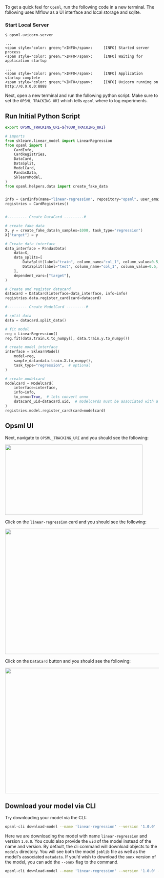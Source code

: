 To get a quick feel for `Opsml`, run the following code in a new terminal. The following uses Mlflow as a UI interface and local storage and sqlite.

### Start Local Server

<div class="termy">

```console
$ opsml-uvicorn-server

...
<span style="color: green;">INFO</span>:     [INFO] Started server process
<span style="color: green;">INFO</span>:     [INFO] Waiting for application startup

...
<span style="color: green;">INFO</span>:     [INFO] Application startup complete
<span style="color: green;">INFO</span>:     [INFO] Uvicorn running on http://0.0.0.0:8888
```

</div>

Next, open a new terminal and run the following python script. Make sure to set the `OPSML_TRACKING_URI` which tells `opsml` where to log experiments.


## Run Initial Python Script

```bash
export OPSML_TRACKING_URI=${YOUR_TRACKING_URI}
```

```python
# imports
from sklearn.linear_model import LinearRegression
from opsml import (
    CardInfo,
    CardRegistries,
    DataCard,
    DataSplit,
    ModelCard,
    PandasData,
    SklearnModel,
)
from opsml.helpers.data import create_fake_data


info = CardInfo(name="linear-regression", repository="opsml", user_email="user@email.com")
registries = CardRegistries()


#--------- Create DataCard ---------#

# create fake data
X, y = create_fake_data(n_samples=1000, task_type="regression")
X["target"] = y

# Create data interface
data_interface = PandasData(
    data=X,
    data_splits=[
        DataSplit(label="train", column_name="col_1", column_value=0.5, inequality=">="),
        DataSplit(label="test", column_name="col_1", column_value=0.5, inequality="<"),
    ],
    dependent_vars=["target"],
)

# Create and register datacard
datacard = DataCard(interface=data_interface, info=info)
registries.data.register_card(card=datacard)

#--------- Create ModelCard ---------#

# split data
data = datacard.split_data()

# fit model
reg = LinearRegression()
reg.fit(data.train.X.to_numpy(), data.train.y.to_numpy())

# create model interface
interface = SklearnModel(
    model=reg,
    sample_data=data.train.X.to_numpy(),
    task_type="regression",  # optional
)

# create modelcard
modelcard = ModelCard(
    interface=interface,
    info=info,
    to_onnx=True,  # lets convert onnx
    datacard_uid=datacard.uid,  # modelcards must be associated with a datacard
)
registries.model.register_card(card=modelcard)
```


## Opsml UI

Next, navigate to `OPSML_TRACKING_URI` and you should see the following:


<p align="left">
  <img src="../images/quickstart-list.png"  width="450" height="230"/>
</p>

Click on the `linear-regression` card and you should see the following:

<p align="left">
  <img src="../images/quickstart-model.png"  width="651" height="410"/>
</p>

Click on the `DataCard` button and you should see the following:

<p align="left">
  <img src="../images/quickstart-data.png"  width="559" height="410"/>
</p>

## Download your model via CLI

Try downloading your model via the CLI:

```bash
opsml-cli download-model --name 'linear-regression' --version '1.0.0'
```
Here we are downloading the model with name `linear-regression` and version `1.0.0`. You could also provide the `uid` of the model instead of the name and version. By default, the cli command will download objects to the `models` directory. You will see both the model `joblib` file as well as the model's associated `metadata`. If you'd wish to download the `onnx` version of the model, you can add the `--onnx` flag to the command.

```bash
opsml-cli download-model --name 'linear-regression' --version '1.0.0' --onnx
```